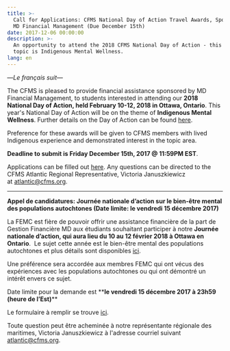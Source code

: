 ```yaml
---
title: >-
  Call for Applications: CFMS National Day of Action Travel Awards, Sponsored by
  MD Financial Management (Due December 15th)
date: 2017-12-06 00:00:00
description: >-
  An opportunity to attend the 2018 CFMS National Day of Action - this year's
  topic is Indigenous Mental Wellness.
lang: en
---
```



—*Le fran&ccedil;ais suit—*

The CFMS is pleased to provide financial assistance sponsored by MD Financial Management, to students interested in attending our **2018 National Day of Action, held February 10-12, 2018 in Ottawa, Ontario**. This year's National Day of Action will be on the theme of **Indigenous Mental Wellness**. Further details on the Day of Action can be found&nbsp;[here](https://www.cfms.org/what-we-do/advocacy/lobby-day.html).

Preference for these awards will be given to CFMS members with lived Indigenous experience and demonstrated interest in the topic area.

**Deadline to submit is Friday December 15th, 2017 @ 11:59PM EST**.

Applications can be filled out&nbsp;[here](https://docs.google.com/forms/d/e/1FAIpQLScvatjyOTz9UZSo_5rJwTA9rq7_zgO0gJGH7d8SEup9cVzrbA/viewform). Any questions can be directed to the CFMS Atlantic Regional Representative, Victoria Januszkiewicz at&nbsp;[atlantic@cfms.org](javascript:void(location.href='mailto:'+String.fromCharCode(97,116,108,97,110,116,105,99,64,99,102,109,115,46,111,114,103))).

---

**Appel de candidatures: Journ&eacute;e nationale d’action sur le bien-&ecirc;tre mental des populations autochtones (Date limite: le vendredi 15 d&eacute;cembre 2017)**

La FEMC est fi&egrave;re de pouvoir offrir une assistance financi&egrave;re de la part de Gestion Financi&egrave;re MD aux &eacute;tudiants souhaitant participer &agrave; notre **Journ&eacute;e nationale d’action, qui aura lieu du 10 au 12 f&eacute;vrier 2018 &agrave; Ottawa en Ontario**.&nbsp; Le sujet cette ann&eacute;e est le bien-&ecirc;tre mental des populations autochtones et plus d&eacute;tails sont disponibles [ici](https://www.cfms.org/what-we-do/advocacy/lobby-day.html).

Une pr&eacute;f&eacute;rence sera accord&eacute;e aux membres FEMC qui ont v&eacute;cus des exp&eacute;riences avec les populations autochtones ou qui ont d&eacute;montr&eacute; un int&eacute;r&ecirc;t envers ce sujet.

Date limite pour la demande est \*\***le vendredi 15 d&eacute;cembre 2017 &agrave; 23h59 (heure de l’Est)**\*\*

Le formulaire &agrave; remplir se trouve [ici](https://docs.google.com/forms/d/e/1FAIpQLScvatjyOTz9UZSo_5rJwTA9rq7_zgO0gJGH7d8SEup9cVzrbA/viewform).

Toute question peut &ecirc;tre achemin&eacute;e &agrave; notre repr&eacute;sentante r&eacute;gionale des maritimes, Victoria Januszkiewicz &agrave; l'adresse courriel suivant [atlantic@cfms.org](javascript:void(location.href='mailto:'+String.fromCharCode(97,116,108,97,110,116,105,99,64,99,102,109,115,46,111,114,103))).